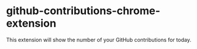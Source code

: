 # github-contributions-chrome-extension
This extension will show the number of your GitHub contributions for today.
